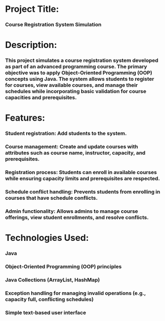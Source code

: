 # Project Title:

### Course Registration System Simulation

# Description:

### This project simulates a course registration system developed as part of an advanced programming course. The primary objective was to apply Object-Oriented Programming (OOP) concepts using Java. The system allows students to register for courses, view available courses, and manage their schedules while incorporating basic validation for course capacities and prerequisites.

# Features:

### Student registration: Add students to the system.
### Course management: Create and update courses with attributes such as course name, instructor, capacity, and prerequisites.
### Registration process: Students can enroll in available courses while ensuring capacity limits and prerequisites are respected.
### Schedule conflict handling: Prevents students from enrolling in courses that have schedule conflicts.
### Admin functionality: Allows admins to manage course offerings, view student enrollments, and resolve conflicts.

# Technologies Used:

### Java
### Object-Oriented Programming (OOP) principles
### Java Collections (ArrayList, HashMap)
### Exception handling for managing invalid operations (e.g., capacity full, conflicting schedules)
### Simple text-based user interface
